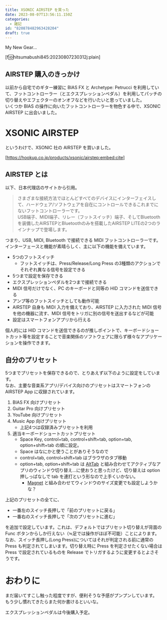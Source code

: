 ```yaml
---
title: XSONIC AIRSTEP を買った
date: 2023-08-07T13:56:11.150Z
categories:
  - 雑記
id: "820878482963428204"
draft: true
---
```

My New Gear...

[f:id:hitsumabushi845:20230807230312j:plain]

## AIRSTEP 購入のきっかけ

以前から自宅でのギター練習に BIAS FX と Archetype: Petrucci を利用していて、フットコントローラー（とエクスプレッションペダル）を利用してパッチの切り替えやエフェクターのオンオフなどを行いたいと思っていました。  
いくつか BIAS の操作に向いたフットコントローラーを物色する中で、XSONIC AIRSTEP に出会いました。

# XSONIC AIRSTEP

というわけで、XSONIC 社の AIRSTEP を買いました。

[https://hookup.co.jp/products/xsonic/airstep:embed:cite]

## AIRSTEP とは

以下、日本代理店のサイトから引用。

> さまざまな接続方法でほとんどすべてのデバイスにインターフェイスして、ハードウェア/ソフトウェアを自在にコントロールできるこれまでにないフットコントローラーです。  
> USB端子、MIDI端子、リレー（フットスイッチ）端子、そしてBluetoothを装備したAIRSTEPとBluetoothのみを搭載したAIRSTEP LITEの2つのラインナップで登場します。

つまり、USB, MIDI, Bluetooth で接続できる MIDI フットコントローラーです。  
インターフェースと機能が素晴らしく、主に以下の機能を備えています。

- 5つのフットスイッチ
  - フットスイッチは、Press/Release/Long Press の3種類のアクションでそれぞれ異なる信号を設定できる
- 5つまで設定を保存できる
- エクスプレッションペダルを2つまで接続できる
- MIDI 信号だけでなく、PC のキーボードと同等の HID コマンドを送信できる
- アンプ等のフットスイッチとしても動作可能
- AIRSTEP 自身も MIDI 入力を備えており、AIRSTEP に入力された MIDI 信号を他の機器に流す、MIDI 信号をトリガに別の信号を送出するなどが可能
- 設定はスマートフォンアプリから行える

個人的には HID コマンドを送信できるのが推しポイントで、キーボードショートカット等を設定することで音楽関係のソフトウェアに限らず様々なアプリケーションを操作できます。

## 自分のプリセット

5つまでプリセットを保存できるので、とりあえず以下のように設定をしています。  
なお、主要な音楽系アプリ/デバイス向けのプリセットはスマートフォンの AIRSTEP App に収録されています。

1. BIAS FX 向けプリセット
2. Guitar Pro 向けプリセット
3. YouTube 向けプリセット
4. Music App 向けプリセット
   - 上記4つは収録済みプリセットを利用
5. 適当キーボードショートカットプリセット
   - Space Key, control+tab, control+shift+tab, option+tab, option+shift+tab の順に設定。
   - Space はなにかと使うことがありそうなので
   - control+tab, control+shift+tab はブラウザのタブ移動
   - option+tab, option+shift+tab は [AltTab](https://alt-tab-macos.netlify.app/) と組み合わせてアクティブなアプリのウィンドウ切り替え...に使おうと思ったけど、切り替えは option 押しっぱなしで tab を連打という形なので上手くいかない。
     - [Magnet](https://magnet.crowdcafe.com/) と組み合わせてウィンドウのサイズ変更でも設定しようかな？

上記のプリセットの全てに、

- 一番左のスイッチ長押しで「前のプリセットに戻る」
- 一番右のスイッチ長押しで「次のプリセットに進む」

を追加で設定しています。これは、デフォルトではプリセット切り替えが背面の Func ボタンからしか行えない（≒足では操作がほぼ不可能）ことによります。  
なお、スイッチ長押し(Long Press)についてはそれが判定される前に通常の Press も判定されてしまいます。切り替え時に Press を判定させたくない場合は Press で設定されているものを Release でトリガするように変更するとよさそうです。

# おわりに

まだ届いてすこし触った程度ですが、便利そうな予感がプンプンしています。  
もう少し慣れてきたらまた何か書けるといいな。

エクスプレッションペダルは今後購入予定。
